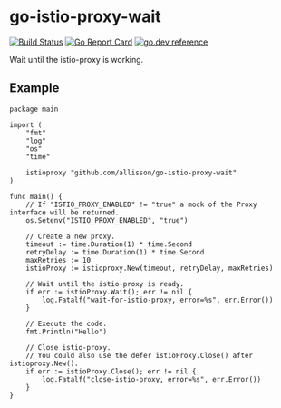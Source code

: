 # go-istio-proxy-wait
[![Build Status](https://github.com/allisson/go-istio-proxy-wait/workflows/tests/badge.svg)](https://github.com/allisson/go-istio-proxy-wait/actions)
[![Go Report Card](https://goreportcard.com/badge/github.com/allisson/go-istio-proxy-wait)](https://goreportcard.com/report/github.com/allisson/go-istio-proxy-wait)
[![go.dev reference](https://img.shields.io/badge/go.dev-reference-007d9c?logo=go&logoColor=white&style=flat-square)](https://pkg.go.dev/github.com/allisson/go-istio-proxy-wait)

Wait until the istio-proxy is working.

## Example

```golang
package main

import (
	"fmt"
	"log"
	"os"
	"time"

	istioproxy "github.com/allisson/go-istio-proxy-wait"
)

func main() {
	// If "ISTIO_PROXY_ENABLED" != "true" a mock of the Proxy interface will be returned.
	os.Setenv("ISTIO_PROXY_ENABLED", "true")

	// Create a new proxy.
	timeout := time.Duration(1) * time.Second
	retryDelay := time.Duration(1) * time.Second
	maxRetries := 10
	istioProxy := istioproxy.New(timeout, retryDelay, maxRetries)

	// Wait until the istio-proxy is ready.
	if err := istioProxy.Wait(); err != nil {
		log.Fatalf("wait-for-istio-proxy, error=%s", err.Error())
	}

	// Execute the code.
	fmt.Println("Hello")

    // Close istio-proxy.
    // You could also use the defer istioProxy.Close() after istioproxy.New().
	if err := istioProxy.Close(); err != nil {
		log.Fatalf("close-istio-proxy, error=%s", err.Error())
	}
}
```
